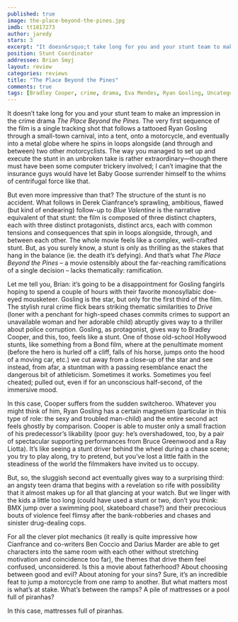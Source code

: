 ```yaml
---
published: true
image: the-place-beyond-the-pines.jpg
imdb: tt1817273
author: jaredy
stars: 3
excerpt: "It doesn&rsquo;t take long for you and your stunt team to make an impression in the crime drama <em>The Place Beyond the Pines</em>. The very first sequence of the film is a single tracking shot that follows a tattooed Ryan Gosling through a small-town carnival, into a tent, onto a motorcycle, and eventually into a metal globe where he spins in loops alongside (and through and between) two other motorcyclists. The way you managed to set up and execute the stunt in an unbroken take is rather extraordinary&mdash;though there must have been some computer trickery involved; I can&rsquo;t imagine that the insurance guys would have let Baby Goose surrender himself to the whims of centrifugal force like that."
position: Stunt Coordinator
addressee: Brian Smyj
layout: review
categories: reviews
title: "The Place Beyond the Pines"
comments: true
tags: [Bradley Cooper, crime, drama, Eva Mendes, Ryan Gosling, Uncategorized]
---
```

<p>It doesn&rsquo;t take long for you and your stunt team to make an impression in the crime drama <em>The Place Beyond the Pines</em>. The very first sequence of the film is a single tracking shot that follows a tattooed Ryan Gosling through a small-town carnival, into a tent, onto a motorcycle, and eventually into a metal globe where he spins in loops alongside (and through and between) two other motorcyclists. The way you managed to set up and execute the stunt in an unbroken take is rather extraordinary&mdash;though there must have been some computer trickery involved; I can&rsquo;t imagine that the insurance guys would have let Baby Goose surrender himself to the whims of centrifugal force like that.&nbsp;</p>
<p>But even more impressive than that? The structure of the stunt is no accident. What follows in Derek Cianfrance&rsquo;s sprawling, ambitious, flawed (but kind of endearing) follow-up to <em>Blue Valentine</em> is the narrative equivalent of that stunt: the film is composed of three distinct chapters, each with three distinct protagonists, distinct arcs, each with common tensions and consequences that spin in loops alongside, through, and between each other. The whole movie feels like a complex, well-crafted stunt. But, as you surely know, a stunt is only as thrilling as the stakes that hang in the balance (ie. the death it&rsquo;s defying). And that&rsquo;s what <em>The Place Beyond the Pines</em> &ndash; a movie ostensibly about the far-reaching ramifications of a single decision &ndash; lacks thematically: ramification.</p>
<p>Let me tell you, Brian: it&rsquo;s going to be a disappointment for Gosling fangirls hoping to spend a couple of hours with their favorite monosyllabic doe-eyed mousketeer. Gosling is the star, but only for the first third of the film. The stylish rural crime flick bears striking thematic similarities to <em>Drive</em> (loner with a penchant for high-speed chases commits crimes to support an unavailable woman and her adorable child) abruptly gives way to a thriller about police corruption. Gosling, as protagonist, gives way to Bradley Cooper, and this, too, feels like a stunt. One of those old-school Hollywood stunts, like something from a Bond film, where at the penultimate moment (before the hero is hurled off a cliff, falls of his horse, jumps onto the hood of a moving car, etc.) we cut away from a close-up of the star and see instead, from afar, a stuntman with a passing resemblance enact the dangerous bit of athleticism. Sometimes it works. Sometimes you feel cheated; pulled out, even if for an unconscious half-second, of the immersive mood.&nbsp;</p>
<p>In this case, Cooper suffers from the sudden switcheroo. Whatever you might think of him, Ryan Gosling has a certain magnetism (particular in this type of role: the sexy and troubled man-child) and the entire second act feels ghostly by comparison. Cooper is able to muster only a small fraction of his predecessor&rsquo;s likability (poor guy: he&rsquo;s overshadowed, too, by a pair of spectacular supporting performances from Bruce Greenwood and a Ray Liotta). It&rsquo;s like seeing a stunt driver behind the wheel during a chase scene; you try to play along, try to pretend, but you&rsquo;ve lost a little faith in the steadiness of the world the filmmakers have invited us to occupy.&nbsp;</p>
<p>But, so, the sluggish second act eventually gives way to a surprising third: an angsty teen drama that begins with a revelation so rife with possibility that it almost makes up for all that glancing at your watch. But we linger with the kids a little too long (could have used a stunt or two, don&rsquo;t you think: BMX jump over a swimming pool, skateboard chase?) and their precocious bouts of violence feel flimsy after the bank-robberies and chases and sinister drug-dealing cops. &nbsp;</p>
<p>For all the clever plot mechanics (it really is quite impressive how Cianfrance and co-writers Ben Coccio and Darius Marder are able to get characters into the same room with each other without stretching motivation and coincidence too far), the themes that drive them feel confused, unconsidered. Is this a movie about fatherhood? About choosing between good and evil? About atoning for your sins? Sure, it&rsquo;s an incredible feat to jump a motorcycle from one ramp to another. But what matters most is what&rsquo;s at stake. What&rsquo;s between the ramps? A pile of mattresses or a pool full of piranhas?</p>
<p>In this case, mattresses full of piranhas. &nbsp;</p>